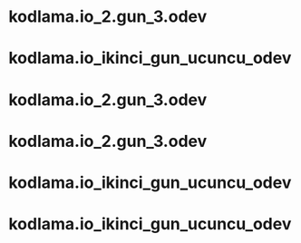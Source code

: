 # kodlama.io_2.gun_3.odev
# kodlama.io_ikinci_gun_ucuncu_odev
# kodlama.io_2.gun_3.odev
# kodlama.io_2.gun_3.odev
# kodlama.io_ikinci_gun_ucuncu_odev
# kodlama.io_ikinci_gun_ucuncu_odev
